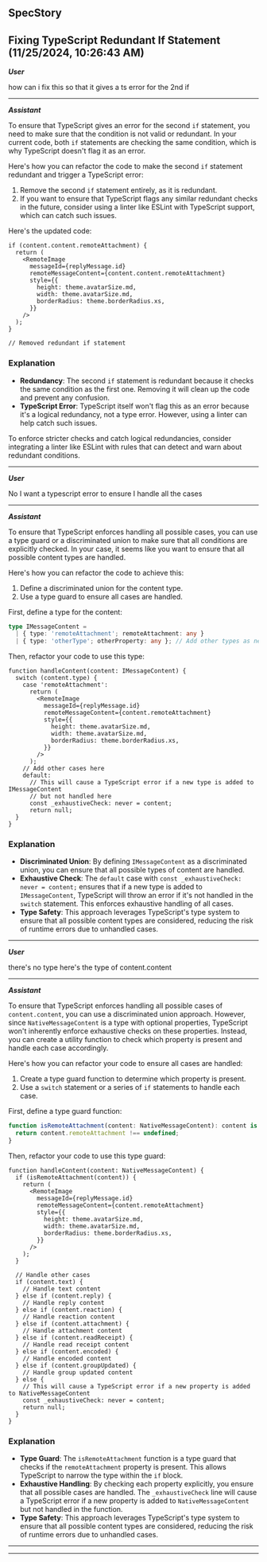 ## SpecStory

## Fixing TypeScript Redundant If Statement (11/25/2024, 10:26:43 AM)

_**User**_

how can i fix this so that it gives a ts error for the 2nd if

---

_**Assistant**_

To ensure that TypeScript gives an error for the second `if` statement, you need to make sure that the condition is not valid or redundant. In your current code, both `if` statements are checking the same condition, which is why TypeScript doesn't flag it as an error.

Here's how you can refactor the code to make the second `if` statement redundant and trigger a TypeScript error:

1. Remove the second `if` statement entirely, as it is redundant.
2. If you want to ensure that TypeScript flags any similar redundant checks in the future, consider using a linter like ESLint with TypeScript support, which can catch such issues.

Here's the updated code:

```typescript:components/Chat/Message/V3Message.tsx
if (content.content.remoteAttachment) {
  return (
    <RemoteImage
      messageId={replyMessage.id}
      remoteMessageContent={content.content.remoteAttachment}
      style={{
        height: theme.avatarSize.md,
        width: theme.avatarSize.md,
        borderRadius: theme.borderRadius.xs,
      }}
    />
  );
}

// Removed redundant if statement
```

### Explanation

- **Redundancy**: The second `if` statement is redundant because it checks the same condition as the first one. Removing it will clean up the code and prevent any confusion.
- **TypeScript Error**: TypeScript itself won't flag this as an error because it's a logical redundancy, not a type error. However, using a linter can help catch such issues.

To enforce stricter checks and catch logical redundancies, consider integrating a linter like ESLint with rules that can detect and warn about redundant conditions.

---

_**User**_

No I want a typescript error to ensure I handle all the cases

---

_**Assistant**_

To ensure that TypeScript enforces handling all possible cases, you can use a type guard or a discriminated union to make sure that all conditions are explicitly checked. In your case, it seems like you want to ensure that all possible content types are handled.

Here's how you can refactor the code to achieve this:

1. Define a discriminated union for the content type.
2. Use a type guard to ensure all cases are handled.

First, define a type for the content:

```typescript
type IMessageContent = 
  | { type: 'remoteAttachment'; remoteAttachment: any }
  | { type: 'otherType'; otherProperty: any }; // Add other types as needed
```

Then, refactor your code to use this type:

```typescript:components/Chat/Message/V3Message.tsx
function handleContent(content: IMessageContent) {
  switch (content.type) {
    case 'remoteAttachment':
      return (
        <RemoteImage
          messageId={replyMessage.id}
          remoteMessageContent={content.remoteAttachment}
          style={{
            height: theme.avatarSize.md,
            width: theme.avatarSize.md,
            borderRadius: theme.borderRadius.xs,
          }}
        />
      );
    // Add other cases here
    default:
      // This will cause a TypeScript error if a new type is added to IMessageContent
      // but not handled here
      const _exhaustiveCheck: never = content;
      return null;
  }
}
```

### Explanation

- **Discriminated Union**: By defining `IMessageContent` as a discriminated union, you can ensure that all possible types of content are handled.
- **Exhaustive Check**: The `default` case with `const _exhaustiveCheck: never = content;` ensures that if a new type is added to `IMessageContent`, TypeScript will throw an error if it's not handled in the `switch` statement. This enforces exhaustive handling of all cases.
- **Type Safety**: This approach leverages TypeScript's type system to ensure that all possible content types are considered, reducing the risk of runtime errors due to unhandled cases.

---

_**User**_

there's no type here's the type of content.content



---

_**Assistant**_

To ensure that TypeScript enforces handling all possible cases of `content.content`, you can use a discriminated union approach. However, since `NativeMessageContent` is a type with optional properties, TypeScript won't inherently enforce exhaustive checks on these properties. Instead, you can create a utility function to check which property is present and handle each case accordingly.

Here's how you can refactor your code to ensure all cases are handled:

1. Create a type guard function to determine which property is present.
2. Use a `switch` statement or a series of `if` statements to handle each case.

First, define a type guard function:

```typescript
function isRemoteAttachment(content: NativeMessageContent): content is { remoteAttachment: RemoteAttachmentContent } {
  return content.remoteAttachment !== undefined;
}
```

Then, refactor your code to use this type guard:

```typescript:components/Chat/Message/V3Message.tsx
function handleContent(content: NativeMessageContent) {
  if (isRemoteAttachment(content)) {
    return (
      <RemoteImage
        messageId={replyMessage.id}
        remoteMessageContent={content.remoteAttachment}
        style={{
          height: theme.avatarSize.md,
          width: theme.avatarSize.md,
          borderRadius: theme.borderRadius.xs,
        }}
      />
    );
  }

  // Handle other cases
  if (content.text) {
    // Handle text content
  } else if (content.reply) {
    // Handle reply content
  } else if (content.reaction) {
    // Handle reaction content
  } else if (content.attachment) {
    // Handle attachment content
  } else if (content.readReceipt) {
    // Handle read receipt content
  } else if (content.encoded) {
    // Handle encoded content
  } else if (content.groupUpdated) {
    // Handle group updated content
  } else {
    // This will cause a TypeScript error if a new property is added to NativeMessageContent
    const _exhaustiveCheck: never = content;
    return null;
  }
}
```

### Explanation

- **Type Guard**: The `isRemoteAttachment` function is a type guard that checks if the `remoteAttachment` property is present. This allows TypeScript to narrow the type within the `if` block.
- **Exhaustive Handling**: By checking each property explicitly, you ensure that all possible cases are handled. The `_exhaustiveCheck` line will cause a TypeScript error if a new property is added to `NativeMessageContent` but not handled in the function.
- **Type Safety**: This approach leverages TypeScript's type system to ensure that all possible content types are considered, reducing the risk of runtime errors due to unhandled cases.

---



---

